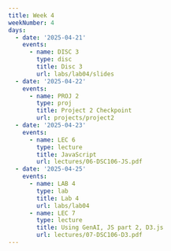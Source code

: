 ```yaml
---
title: Week 4
weekNumber: 4
days:
  - date: '2025-04-21'
    events:
      - name: DISC 3
        type: disc
        title: Disc 3
        url: labs/lab04/slides
  - date: '2025-04-22'
    events:
      - name: PROJ 2
        type: proj
        title: Project 2 Checkpoint
        url: projects/project2
  - date: '2025-04-23'
    events:
      - name: LEC 6
        type: lecture
        title: JavaScript
        url: lectures/06-DSC106-JS.pdf
  - date: '2025-04-25'
    events:
      - name: LAB 4
        type: lab
        title: Lab 4
        url: labs/lab04
      - name: LEC 7
        type: lecture
        title: Using GenAI, JS part 2, D3.js
        url: lectures/07-DSC106-D3.pdf
---
```


